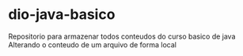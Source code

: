 # dio-java-basico
Repositorio para armazenar todos conteudos do curso basico de java
Alterando o conteudo de um arquivo de forma local

